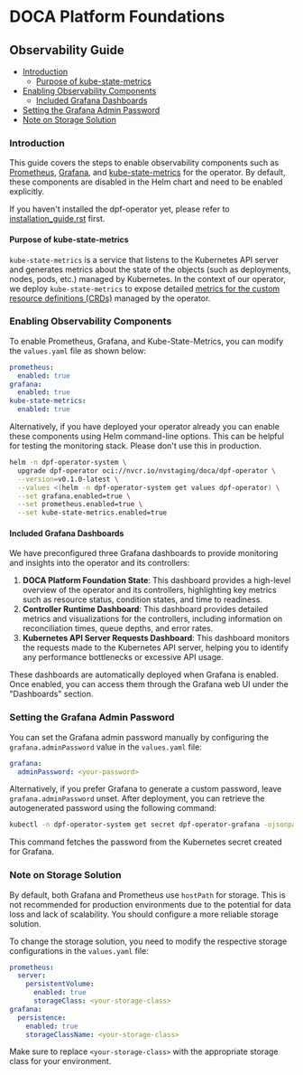# DOCA Platform Foundations

## Observability Guide

<!-- toc -->
- [Introduction](#introduction)
  - [Purpose of kube-state-metrics](#purpose-of-kube-state-metrics)
- [Enabling Observability Components](#enabling-observability-components)
  - [Included Grafana Dashboards](#included-grafana-dashboards)
- [Setting the Grafana Admin Password](#setting-the-grafana-admin-password)
- [Note on Storage Solution](#note-on-storage-solution)
<!-- /toc -->
 
### Introduction

This guide covers the steps to enable observability components such as
[Prometheus](https://prometheus.io/), [Grafana](https://grafana.com/),
and
[kube-state-metrics](https://github.com/kubernetes/kube-state-metrics)
for the operator. By default, these components are disabled in the Helm
chart and need to be enabled explicitly.

If you haven't installed the dpf-operator yet, please refer to
[installation_guide.rst](installation_guide.rst) first.

#### Purpose of kube-state-metrics

`kube-state-metrics` is a service that listens to the
Kubernetes API server and generates metrics about the state of the
objects (such as deployments, nodes, pods, etc.) managed by Kubernetes.
In the context of our operator, we deploy
`kube-state-metrics` to expose detailed [metrics for the
custom resource definitions
(CRDs)](https://github.com/kubernetes/kube-state-metrics/blob/main/docs/metrics/extend/customresourcestate-metrics.md)
managed by the operator.

### Enabling Observability Components

To enable Prometheus, Grafana, and Kube-State-Metrics, you can modify
the `values.yaml` file as shown below:

``` yaml
prometheus:
  enabled: true
grafana:
  enabled: true
kube-state-metrics:
  enabled: true
```

Alternatively, if you have deployed your operator already you can enable
these components using Helm command-line options. This can be helpful
for testing the monitoring stack. Please don't use this in production.

``` bash
helm -n dpf-operator-system \
  upgrade dpf-operator oci://nvcr.io/nvstaging/doca/dpf-operator \
  --version=v0.1.0-latest \
  --values <(helm -n dpf-operator-system get values dpf-operator) \
  --set grafana.enabled=true \
  --set prometheus.enabled=true \
  --set kube-state-metrics.enabled=true
```

#### Included Grafana Dashboards

We have preconfigured three Grafana dashboards to provide monitoring and
insights into the operator and its controllers:

1. **DOCA Platform Foundation State**: This dashboard provides a
high-level overview of the operator and its controllers, highlighting
key metrics such as resource status, condition states, and time to
readiness.
2. **Controller Runtime Dashboard**: This dashboard provides detailed
metrics and visualizations for the controllers, including information on
reconciliation times, queue depths, and error rates.
3. **Kubernetes API Server Requests Dashboard**: This dashboard
monitors the requests made to the Kubernetes API server, helping you to
identify any performance bottlenecks or excessive API usage.

These dashboards are automatically deployed when Grafana is enabled.
Once enabled, you can access them through the Grafana web UI under the
"Dashboards" section.

### Setting the Grafana Admin Password

You can set the Grafana admin password manually by configuring the
`grafana.adminPassword` value in the `values.yaml` file:

``` yaml
grafana:
  adminPassword: <your-password>
```

Alternatively, if you prefer Grafana to generate a custom password,
leave `grafana.adminPassword` unset. After deployment, you can retrieve
the autogenerated password using the following command:

``` bash
kubectl -n dpf-operator-system get secret dpf-operator-grafana -ojsonpath='{.data.admin-password}' | base64 -d
```

This command fetches the password from the Kubernetes secret created for
Grafana.

### Note on Storage Solution

By default, both Grafana and Prometheus use `hostPath` for storage. This
is not recommended for production environments due to the potential for
data loss and lack of scalability. You should configure a more reliable
storage solution.

To change the storage solution, you need to modify the respective
storage configurations in the `values.yaml` file:

``` yaml
prometheus:
  server:
    persistentVolume:
      enabled: true
      storageClass: <your-storage-class>
grafana:
  persistence:
    enabled: true
    storageClassName: <your-storage-class>
```

Make sure to replace `<your-storage-class>` with the appropriate storage
class for your environment.
